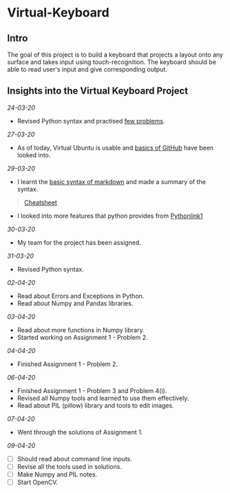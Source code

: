 # Virtual-Keyboard

## Intro

The goal of this project is to build a keyboard that projects a layout onto any surface and takes input using touch-recognition.
The keyboard should be able to read user's input and give corresponding output.

## Insights into the Virtual Keyboard Project

*24-03-20*
+ Revised Python syntax and practised [few problems](https://www.codechef.com/users/sudhansh6).

*27-03-20*
+ As of today, Virtual Ubuntu is usable and [basics of GitHub](https://guides.github.com/activities/hello-world/) have been looked into.

*29-03-20*
+ I learnt the [basic syntax of markdown](https://www.markdownguide.org) and made a summary of the syntax.
>[Cheatsheet](https://github.com/Sudhansh6/Virtual-Keyboard/blob/master/Markdown%20syntax%20cheatsheet.md)
+ I looked into more features that python provides from [Pythonlink1](https://docs.python.org/3/tutorial/introduction.html) 

*30-03-20*
+ My team for the project has been assigned.

*31-03-20*
+ Revised Python syntax.

*02-04-20*
+ Read about Errors and Exceptions in Python.
+ Read about Numpy and Pandas libraries.

*03-04-20*
+ Read about more functions in Numpy library.
+ Started working on Assignment 1 - Problem 2.

*04-04-20*
+ Finished Assignment 1 - Problem 2.

*06-04-20*
+ Finished Assignment 1 - Problem 3 and Problem 4(i).
+ Revised all Numpy tools and learned to use them effectively.
+ Read about PIL (pillow) library and tools to edit images.

*07-04-20*
+ Went through the solutions of Assignment 1.

*09-04-20*
+ [ ] Should read about command line inputs.
+ [ ] Revise all the tools used in solutions.
+ [ ] Make Numpy and PIL notes.
+ [ ] Start OpenCV.
